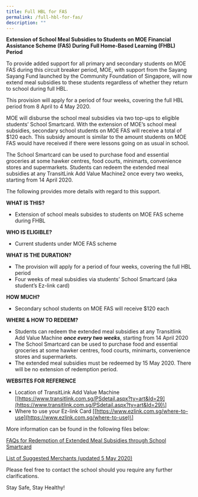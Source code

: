 ```yaml
---
title: Full HBL for FAS
permalink: /full-hbl-for-fas/
description: ""
---
```


**Extension of School Meal Subsidies to Students on MOE Financial Assistance Scheme (FAS) During Full Home-Based Learning (FHBL) Period**

To provide added support for all primary and secondary students on MOE FAS during this circuit breaker period, MOE, with support from the Sayang Sayang Fund launched by the Community Foundation of Singapore, will now extend meal subsidies to these students regardless of whether they return to school during full HBL.

This provision will apply for a period of four weeks, covering the full HBL period from 8 April to 4 May 2020.

MOE will disburse the school meal subsidies via two top-ups to eligible students’ School Smartcard. With the extension of MOE’s school meal subsidies, secondary school students on MOE FAS will receive a total of $120 each. This subsidy amount is similar to the amount students on MOE FAS would have received if there were lessons going on as usual in school.

The School Smartcard can be used to purchase food and essential groceries at some hawker centres, food courts, minimarts, convenience stores and supermarkets. Students can redeem the extended meal subsidies at any TransitLink Add Value Machine2 once every two weeks, starting from 14 April 2020.

The following provides more details with regard to this support.

**WHAT IS THIS?**

*   Extension of school meals subsides to students on MOE FAS scheme during FHBL

**WHO IS ELIGIBLE?**

*   Current students under MOE FAS scheme

**WHAT IS THE DURATION?**

*   The provision will apply for a period of four weeks, covering the full HBL period
*   Four weeks of meal subsidies via students’ School Smartcard (aka student’s Ez-link card)

**HOW MUCH?**

*   Secondary school students on MOE FAS will receive $120 each

**WHERE & HOW TO REDEEM?**

*   Students can redeem the extended meal subsidies at any Transitlink Add Value Machine **_once every two weeks_**, starting from 14 April 2020
*   The School Smartcard can be used to purchase food and essential groceries at some hawker centres, food courts, minimarts, convenience stores and supermarkets.
*   The extended meal subsidies must be redeemed by 15 May 2020. There will be no extension of redemption period.

**WEBSITES FOR REFERENCE**

*   Location of TransitLink Add Value Machine \[[https://www.transitlink.com.sg/PSdetail.aspx?ty=art&Id=29](https://www.transitlink.com.sg/PSdetail.aspx?ty=art&Id=29)\]
*   Where to use your Ez-link Card \[[https://www.ezlink.com.sg/where-to-use](https://www.ezlink.com.sg/where-to-use)\]

More information can be found in the following files below:

[FAQs for Redemption of Extended Meal Subsidies through School Smartcard](/files/FAQs-for-Redemption-of-Extended-Meal-Subsidies-through-School-Smartcard.pdf)

[List of Suggested Merchants (updated 5 May 2020)](/files/List-of-Suggested-Merchants-updated-5-May-2020.pdf)

Please feel free to contact the school should you require any further clarifications.

Stay Safe, Stay Healthy!
